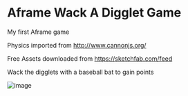 # Aframe Wack A Digglet Game
 
 My first Aframe game 
 
 
 Physics imported from http://www.cannonjs.org/
 
 Free Assets downloaded from https://sketchfab.com/feed
 
 
Wack the digglets with a baseball bat to gain points


![image](https://user-images.githubusercontent.com/61696448/151094616-6940a454-a7d6-4854-8835-99e23a156a4e.png)
